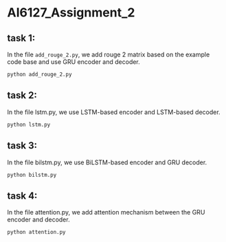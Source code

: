 # AI6127_Assignment_2

## task 1:
In the file `add_rouge_2.py`, we add rouge 2 matrix based on the example code base and use GRU encoder and decoder.
```
python add_rouge_2.py
```

## task 2:
In the file lstm.py, we use LSTM-based encoder and LSTM-based decoder.
```
python lstm.py
```

## task 3:
In the file bilstm.py, we use BiLSTM-based encoder and GRU decoder.
```
python bilstm.py
```

## task 4:
In the file attention.py, we add attention mechanism between the GRU encoder and decoder.
```
python attention.py
```

